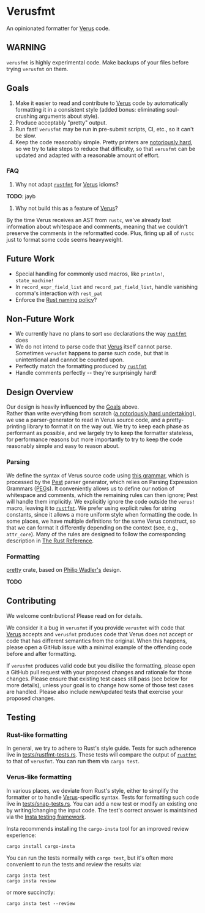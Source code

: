# Verusfmt

An opinionated formatter for [Verus] code.

## WARNING

`verusfmt` is highly experimental code. Make backups of your files before trying
`verusfmt` on them.

## Goals

1. Make it easier to read and contribute to [Verus] code by automatically
   formatting it in a consistent style (added bonus: eliminating soul-crushing
   arguments about style).
2. Produce acceptably "pretty" output.
3. Run fast!  `verusfmt` may be run in pre-submit scripts, CI, etc., so it can't
   be slow.
4. Keep the code reasonably simple. Pretty printers are [notoriously
   hard](https://journal.stuffwithstuff.com/2015/09/08/the-hardest-program-ive-ever-written/),
   so we try to take steps to reduce that difficulty, so that `verusfmt` can be
   updated and adapted with a reasonable amount of effort. 

### FAQ

1. Why not adapt [`rustfmt`] for [Verus] idioms?

 **TODO**: jayb

1. Why not build this as a feature of [Verus]?

By the time Verus receives an AST from `rustc`, we've already lost information
about whitespace and comments, meaning that we couldn't preserve the comments
in the reformatted code.  Plus, firing up all of `rustc` just to format some
code seems heavyweight.

## Future Work
- Special handling for commonly used macros, like `println!`, `state_machine!`
- In `record_expr_field_list` and `record_pat_field_list`, handle vanishing comma's interaction with `rest_pat`
- Enforce the [Rust naming policy](https://doc.rust-lang.org/beta/style-guide/advice.html#names)? 

## Non-Future Work
- We currently have no plans to sort `use` declarations the way [`rustfmt`] does
- We do not intend to parse code that [Verus] itself cannot parse.  Sometimes `verusfmt` 
  happens to parse such code, but that is unintentional and cannot be counted upon.
- Perfectly match the formatting produced by [`rustfmt`]
- Handle comments perfectly -- they're surprisingly hard!

## Design Overview

Our design is heavily influenced by the [Goals](#Goals) above.  
Rather than write everything from scratch ([a notoriously
hard undertaking](https://journal.stuffwithstuff.com/2015/09/08/the-hardest-program-ive-ever-written/)),
we use a parser-generator to read in Verus source code, and
a pretty-printing library to format it on the way out.  We
try to keep each phase as performant as possible, and we largely try
to keep the formatter stateless, for performance reasons
but more importantly to try to keep the code reasonably simple 
and easy to reason about.

### Parsing

We define the syntax of Verus source code using [this
grammar](source/verus.pest), which is processed by the [Pest](https://pest.rs/)
parser generator, which relies on Parsing Expression Grammars
([PEG](https://en.wikipedia.org/wiki/Parsing_expression_grammar)s).  It
conveniently allows us to define our notion of whitespace and comments, which
the remaining rules can then ignore; Pest will handle them implicitly.  We
explicitly ignore the code outside the `verus!` macro, leaving it to
[`rustfmt`].  We prefer using explicit rules for string constants, since it
allows a more uniform style when formatting the code.  In some places, we have
multiple definitions for the same Verus construct, so that we can format it
differently depending on the context (see, e.g., `attr_core`).  Many of the
rules are designed to follow the corresponding description in [The Rust
Reference](https://doc.rust-lang.org/beta/reference/introduction.html).

### Formatting

[pretty](https://crates.io/crates/pretty) crate, based on [Philip Wadler's](https://homepages.inf.ed.ac.uk/wadler/papers/prettier/prettier.pdf) design.

**TODO**

## Contributing

We welcome contributions! Please read on for details.

We consider it a bug in `verusfmt` if you provide `verusfmt` with code
that [Verus] accepts and `verusfmt` produces code that Verus does not accept
or code that has different semantics from the original.  When this happens,
please open a GitHub issue with a minimal example of the offending code
before and after formatting.

If `verusfmt` produces valid code but you dislike the formatting, please open
a GitHub pull request with your proposed changes and rationale for those changes.
Please ensure that existing test cases still pass (see below for more details),
unless your goal is to change how some of those test cases are handled.  Please
also include new/updated tests that exercise your proposed changes.


## Testing

### Rust-like formatting

In general, we try to adhere to Rust's style guide.  Tests for such adherence live in
[tests/rustfmt-tests.rs](tests/rustfmt-tests.rs).  These tests will compare the output
of [`rustfmt`] to that of `verusfmt`.  You can run
them via `cargo test`.

### Verus-like formatting

In various places, we deviate from Rust's style, either to simplify the formatter
or to handle [Verus]-specific syntax.  Tests for formatting such code live in
[tests/snap-tests.rs](tests/snap-tests.rs).  You can add a new test or modify an
existing one by writing/changing the input code.  The test's correct answer is
maintained via the [Insta testing framework](https://insta.rs).

Insta recommends installing the `cargo-insta` tool for an improved review experience:
```
cargo install cargo-insta
```

You can run the tests normally with `cargo test`, but it's often more convenient
to run the tests and review the results via:
```
cargo insta test
cargo insta review
```
or more succinctly:
```
cargo insta test --review
```


[Verus]: https://github.com/verus-lang/verus
[`rustfmt`]: https://github.com/rust-lang/rustfmt
